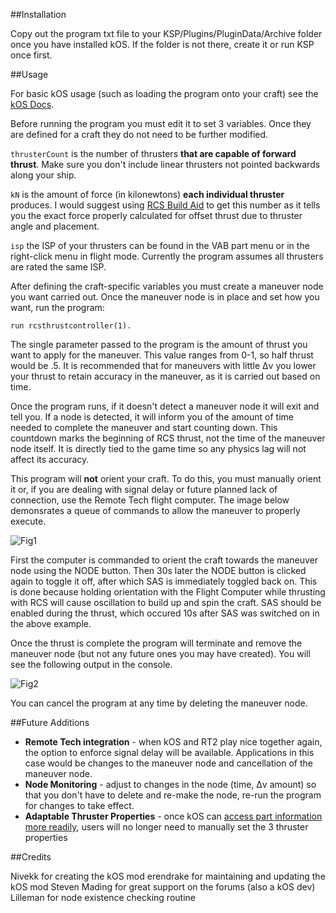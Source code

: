 ##Installation

Copy out the program txt file to your KSP/Plugins/PluginData/Archive folder once you have installed kOS. If the folder is not there, create it or run KSP once first.

##Usage

For basic kOS usage (such as loading the program onto your craft) see the [kOS Docs](http://ksp-kos.github.io/KOS_DOC/).

Before running the program you must edit it to set 3 variables. Once they are defined for a craft they do not need to be further modified.

`thrusterCount` is the number of thrusters **that are capable of forward thrust**. Make sure you don't include linear thrusters not pointed backwards along your ship.

`kN` is the amount of force (in kilonewtons) **each individual thruster** produces. I would suggest using [RCS Build Aid](http://forum.kerbalspaceprogram.com/threads/35996-0-23-RCS-Build-Aid-v0-4-4-New-average-center-of-mass-marker) to get this number as it tells you the exact force properly calculated for offset thrust due to thruster angle and placement.

`isp` the ISP of your thrusters can be found in the VAB part menu or in the right-click menu in flight mode. Currently the program assumes all thrusters are rated the same ISP.

After defining the craft-specific variables you must create a maneuver node you want carried out. Once the maneuver node is in place and set how you want, run the program:

`run rcsthrustcontroller(1).`

The single parameter passed to the program is the amount of thrust you want to apply for the maneuver. This value ranges from 0-1, so half thrust would be .5. It is recommended that for maneuvers with little Δv you lower your thrust to retain accuracy in the maneuver, as it is carried out based on time.

Once the program runs, if it doesn't detect a maneuver node it will exit and tell you. If a node is detected, it will inform you of the amount of time needed to complete the maneuver and start counting down. This countdown marks the beginning of RCS thrust, not the time of the maneuver node itself. It is directly tied to the game time so any physics lag will not affect its accuracy.

This program will **not** orient your craft. To do this, you must manually orient it or, if you are dealing with signal delay or future planned lack of connection, use the Remote Tech flight computer. The image below demonsrates a queue of commands to allow the maneuver to properly execute.

![Fig1](http://i.imgur.com/eUNQ6S6.jpg)

First the computer is commanded to orient the craft towards the maneuver node using the NODE button. Then 30s later the NODE button is clicked again to toggle it off, after which SAS is immediately toggled back on. This is done because holding orientation with the Flight Computer while thrusting with RCS will cause oscillation to build up and spin the craft. SAS should be enabled during the thrust, which occured 10s after SAS was switched on in the above example.

Once the thrust is complete the program will terminate and remove the maneuver node (but not any future ones you may have created). You will see the following output in the console.

![Fig2](http://i.imgur.com/eKCVBAo.jpg)

You can cancel the program at any time by deleting the maneuver node.

##Future Additions

- **Remote Tech integration** - when kOS and RT2 play nice together again, the option to enforce signal delay will be available. Applications in this case would be changes to the maneuver node and cancellation of the maneuver node.
- **Node Monitoring** - adjust to changes in the node (time, Δv amount) so that you don't have to delete and re-make the node, re-run the program for changes to take effect.
- **Adaptable Thruster Properties** - once kOS can [access part information more readily](http://forum.kerbalspaceprogram.com/threads/68089-0-24-kOS-Scriptable-Autopilot-System-v0-13-1-2014-7-18?p=1366067&viewfull=1#post1366067), users will no longer need to manually set the 3 thruster properties
 
##Credits

Nivekk for creating the kOS mod
erendrake for maintaining and updating the kOS mod
Steven Mading for great support on the forums (also a kOS dev)
Lilleman for node existence checking routine

